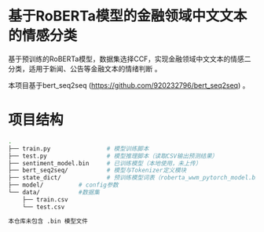 # 基于RoBERTa模型的金融领域中文文本的情感分类
基于预训练的RoBERTa模型，数据集选择CCF，实现金融领域中文文本的情感二分类，适用于新闻、公告等金融文本的情绪判断 。

本项目基于bert_seq2seq (https://github.com/920232796/bert_seq2seq) 。
#  项目结构

```bash
.
├── train.py                # 模型训练脚本
├── test.py                 # 模型推理脚本（读取CSV输出预测结果）
├── sentiment_model.bin     # 已训练模型（本地使用，未上传）
├── bert_seq2seq/           # 模型与Tokenizer定义模块
├── state_dict/             # 预训练模型词表（roberta_wwm_pytorch_model.bin未上传）
├── model/		    # config参数            
└── data/		    #数据集
    ├── train.csv          
    └── test.csv            

本仓库未包含 .bin 模型文件
